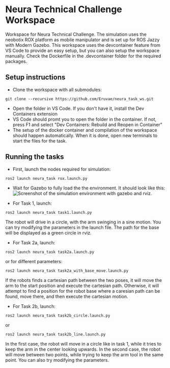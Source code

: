 # Neura Technical Challenge Workspace

Workspace for Neura Technical Challenge. The simulation uses the neobotix ROX platform as mobile manipulator and is set up for ROS Jazzy with Modern Gazebo. This workspace uses the devcontainer feature from VS Code to provide an easy setup, but you can also setup the workspace manually. Check the Dockerfile in the .devcontainer folder for the required packages.

## Setup instructions

- Clone the workspace with all submodules:

```
git clone --recursive https://github.com/Eruvae/neura_task_ws.git
```

- Open the folder in VS Code. If you don't have it, install the Dev Containers extension
- VS Code should promt you to open the folder in the container. If not, press F1 and select "Dev Containers: Rebuild and Reopen in Container"
- The setup of the docker container and compilation of the workspace should happen automatically. When it is done, open new terminals to start the files for the task.

## Running the tasks

- First, launch the nodes required for simulation:
```
ros2 launch neura_task rox.launch.py
```
- Wait for Gazebo to fully load the the environment. It should look like this:
![Screenshot of the simulation environment with gazebo and rviz.](LINK_TODO)

- For Task 1, launch:
```
ros2 launch neura_task task1.launch.py
```
The robot will drive in a circle, with the arm swinging in a sine motion. You can try modifying the parameters in the launch file. The path for the base will be displayed as a green circle in rviz.

- For Task 2a, launch:
```
ros2 launch neura_task task2a.launch.py
```
or for different parameters:
```
ros2 launch neura_task task2a_with_base_move.launch.py
```
If the robots finds a cartesian path between the two poses, it will move the arm to the start position and execute the cartesian path. Otherwise, it will attempt to find a position for the robot base where a caresian path can be found, move there, and then execute the cartesian motion.

- For Task 2b, launch:
```
ros2 launch neura_task task2b_circle.launch.py
```
or
```
ros2 launch neura_task task2b_line.launch.py
```
In the first case, the robot will move in a circle like in task 1, while it tries to keep the arm in the center looking upwards.
In the second case, the robot will move between two points, while trying to keep the arm tool in the same point.
You can also try modifying the parameters.